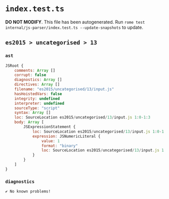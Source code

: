 # `index.test.ts`

**DO NOT MODIFY**. This file has been autogenerated. Run `rome test internal/js-parser/index.test.ts --update-snapshots` to update.

## `es2015 > uncategorised > 13`

### `ast`

```javascript
JSRoot {
	comments: Array []
	corrupt: false
	diagnostics: Array []
	directives: Array []
	filename: "es2015/uncategorised/13/input.js"
	hasHoistedVars: false
	integrity: undefined
	interpreter: undefined
	sourceType: "script"
	syntax: Array []
	loc: SourceLocation es2015/uncategorised/13/input.js 1:0-1:3
	body: Array [
		JSExpressionStatement {
			loc: SourceLocation es2015/uncategorised/13/input.js 1:0-1:3
			expression: JSNumericLiteral {
				value: 1
				format: "binary"
				loc: SourceLocation es2015/uncategorised/13/input.js 1:0-1:3
			}
		}
	]
}
```

### `diagnostics`

```
✔ No known problems!

```
